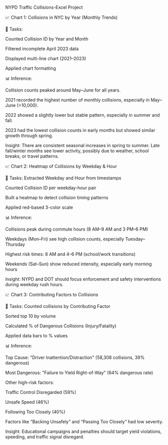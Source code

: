 NYPD Traffic Collisions-Excel Project

📈 Chart 1: Collisions in NYC by Year (Monthly Trends)

🔧 Tasks:

Counted Collision ID by Year and Month

Filtered incomplete April 2023 data

Displayed multi-line chart (2021–2023)

Applied chart formatting

📊 Inference:

Collision counts peaked around May–June for all years.

2021 recorded the highest number of monthly collisions, especially in May–June (>10,000).

2022 showed a slightly lower but stable pattern, especially in summer and fall.

2023 had the lowest collision counts in early months but showed similar growth through spring.

Insight: There are consistent seasonal increases in spring to summer. Late fall/winter months see lower activity, possibly due to weather, school breaks, or travel patterns.


📈  Chart 2: Heatmap of Collisions by Weekday & Hour

🔧 Tasks:
Extracted Weekday and Hour from timestamps

Counted Collision ID per weekday-hour pair

Built a heatmap to detect collision timing patterns

Applied red-based 3-color scale

📊 Inference:

Collisions peak during commute hours (8 AM–9 AM and 3 PM–6 PM)

Weekdays (Mon–Fri) see high collision counts, especially Tuesday–Thursday

Highest risk times: 8 AM and 4–6 PM (school/work transitions)

Weekends (Sat–Sun) show reduced intensity, especially early morning hours

Insight: NYPD and DOT should focus enforcement and safety interventions during weekday rush hours.


 📈 Chart 3: Contributing Factors to Collisions

🔧 Tasks:
Counted collisions by Contributing Factor

Sorted top 10 by volume

Calculated % of Dangerous Collisions (Injury/Fatality)

Applied data bars to % values

📊 Inference:

Top Cause: "Driver Inattention/Distraction" (58,308 collisions, 39% dangerous)

Most Dangerous: "Failure to Yield Right-of-Way" (64% dangerous rate)

Other high-risk factors:

Traffic Control Disregarded (59%)

Unsafe Speed (46%)

Following Too Closely (40%)

Factors like “Backing Unsafely” and “Passing Too Closely” had low severity.

Insight: Educational campaigns and penalties should target yield violations, speeding, and traffic signal disregard.
